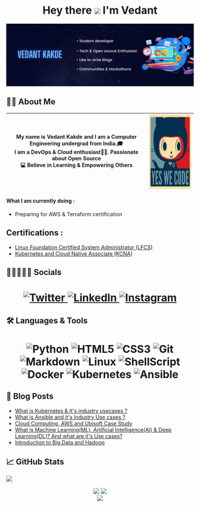 <h1 align="center"> Hey there <img src="https://media.giphy.com/media/hvRJCLFzcasrR4ia7z/giphy.gif" width="28"> I'm Vedant</h1>

<img align="center" src="assets/LinkedIN banner (1).png">

## 👨‍💻 About Me
|<p align="center">My name is <b>Vedant Kakde</b> and I am a Computer Engineering undergrad from India.🎓 <br>I am a <b>DevOps & Cloud enthusiast👨‍💻</b>. Passionate about <b>Open Source</b> <br>💻 Believe in <b>Learning & Empowering Others</b></p>|<img align="center" src="baracktocat.jpg" width="200px" height="200px"> |
| ------- | -------- |

#### What I am currently doing :
- Preparing for AWS & Terraform certification

## Certifications :
- [Linux Foundation Certified System Administrator (LFCS)](https://www.credly.com/badges/a1aa8560-2fde-4526-b46b-18529c5daa25/public_url)
- [Kubernetes and Cloud Native Associate (KCNA)](https://www.credly.com/badges/fbd41c64-dc96-4ec2-87eb-3bde5bf77d8a/public_url)

## 👩🏼‍🤝‍🧑🏻 Socials

<h1 align = "center">
  
  <a href="https://twitter.com/vedantstwt" target="_blank"><img alt="Twitter" title="Twitter" src="https://img.shields.io/badge/-Twitter-1DA1F2?style=for-the-badge&logo=twitter&logoColor=white"/>
</a> <a href="https://www.linkedin.com/in/vedant-kakde/" target="_blank"><img alt="LinkedIn" title="LinkedIn" src="https://img.shields.io/badge/LinkedIn-%230077B5.svg?&style=for-the-badge&logo=linkedin&logoColor=white"/>
</a> <a href="https://www.instagram.com/vedantkakde.tech/" target="_blank"><img alt="Instagram" title="Instagram" src="https://img.shields.io/badge/Instagram-E4405F?style=for-the-badge&logo=instagram&logoColor=white" />
</a>
</h1>

## 🛠 Languages & Tools 

<h1 align = "center">

![Python](https://img.shields.io/badge/Python-3776AB?style=for-the-badge&logo=python&logoColor=white)
![HTML5](https://img.shields.io/badge/HTML5-E34F26?style=for-the-badge&logo=html5&logoColor=white)
![CSS3](https://img.shields.io/badge/CSS3-1572B6?style=for-the-badge&logo=css3&logoColor=white)
![Git](https://img.shields.io/badge/-git-F1502F?style=for-the-badge&logo=git&logoColor=white)
![Markdown](https://img.shields.io/badge/-markdown-747578?style=for-the-badge&logo=markdown&logoColor=white)
![Linux](https://img.shields.io/badge/Linux-FCC624?style=for-the-badge&logo=linux&logoColor=black)
![ShellScript](https://img.shields.io/badge/Shell_Script-121011?style=for-the-badge&logo=gnu-bash&logoColor=white)
![Docker](https://img.shields.io/badge/Docker-2CA5E0?style=for-the-badge&logo=docker&logoColor=white)
![Kubernetes](https://img.shields.io/badge/kubernetes-326ce5.svg?&style=for-the-badge&logo=kubernetes&logoColor=white)
![Ansible](https://img.shields.io/badge/Ansible-000000?style=for-the-badge&logo=ansible&logoColor=white)

</h1>

## 📕 Blog Posts
- [What is Kubernetes & It's industry usecases ?](https://www.linkedin.com/pulse/what-kubernetes-its-industry-use-cases-vedant-kakde/)
- [What is Ansible and it's Industry Use cases ?](https://www.linkedin.com/pulse/ansible-its-industry-use-cases-vedant-kakde/)
- [Cloud Computing, AWS and Ubisoft Case Study](https://www.linkedin.com/pulse/cloud-computing-aws-ubisoft-case-study-vedant-kakde/)
- [What is Machine Learning(ML), Artificial Intelligence(AI) & Deep Learning(DL)? And what are it's Use cases?](https://www.linkedin.com/pulse/what-machine-learningml-artificial-intelligenceai-deep-vedant-kakde/)
- [Introduction to Big Data and Hadoop](https://www.linkedin.com/pulse/big-data-vedant-kakde/)

## 📈 GitHub Stats

![](https://activity-graph.herokuapp.com/graph?username=vedant-kakde&theme=react-dark&hide_border=true)

<p align="center">
<img height="180em" src="https://github-readme-stats.vercel.app/api?username=vedant-kakde&amp;show_icons=true&amp;theme=algolia&amp;include_all_commits=true&amp;count_private=true" style="max-width:100%;">
<img style="margin-left=20px;" height="180em" src="https://github-readme-stats.vercel.app/api/top-langs/?username=vedant-kakde&amp;theme=algolia" style="max-width:100%;">
<br>
<img height="180em" style="max-width:100%;" src="https://github-readme-streak-stats.herokuapp.com?user=vedant-kakde&theme=algolia">
 </p>
